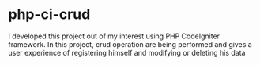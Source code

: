 # php-ci-crud
I developed this project out of my interest using PHP CodeIgniter framework. In this project, crud operation are being performed and gives a user experience of registering himself and  modifying or deleting his data
